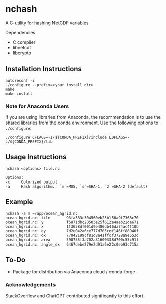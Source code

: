   # nchash
  A C-utility for hashing NetCDF variables

  Dependencies
  * C compiler
  * libnetcdf
  * libcrypto
  

## Installation Instructions
```
autoreconf -i
./configure --prefix=<your install dir>
make
make install
```
### Note for Anaconda Users

If you are using libraries from Anaconda, the recommendation is to use the shared libraries from
the conda environment. Use the following options to `./configure`:
```
./configure CFLAGS=-I/${CONDA_PREFIX}/include LDFLAGS=-L/${CONDA_PREFIX}/lib
```

## Usage Instructions

```
nchash <options> file.nc

Options:
-c     Colorized output
-a     Hash algorithm.  `m`=MD5, `s`=SHA-1, `2`=SHA-2 (default)
```

## Example
```
nchash -a m ~/app/ocean_hgrid.nc
ocean_hgrid.nc: tile       93fa583c304560eb25b156a9f7368c70
ocean_hgrid.nc: y          f5871dbc20503e25f612a4aeb22da671
ocean_hgrid.nc: x          1f3658df001d9e486db46da74ac4f10b
ocean_hgrid.nc: dy         7d2e042a6ce777d705cef146ff88940f
ocean_hgrid.nc: dx         77042199cf81d8a41ffcf3728a9e553d
ocean_hgrid.nc: area       590755f3a702a31600338d700c55c91f
ocean_hgrid.nc: angle_dx   6467debe279e2d91a6e22c0eb93c715a
```

## To-Do
* Package for distribution via Anaconda cloud / conda-forge

### Acknowledgements
StackOverflow and ChatGPT contributed significantly to this effort.
